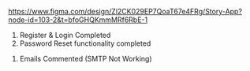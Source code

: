 <!-- Design File -->

https://www.figma.com/design/Zl2CK029EP7QoaT67e4FRg/Story-App?node-id=103-2&t=bfoGHQKmmMRf6RbE-1

<!-- FRONTEND -->

1. Register & Login Completed
2. Password Reset functionality completed

<!-- BACKEND -->

<!-- ! TODOS -->

1. Emails Commented (SMTP Not Working)
